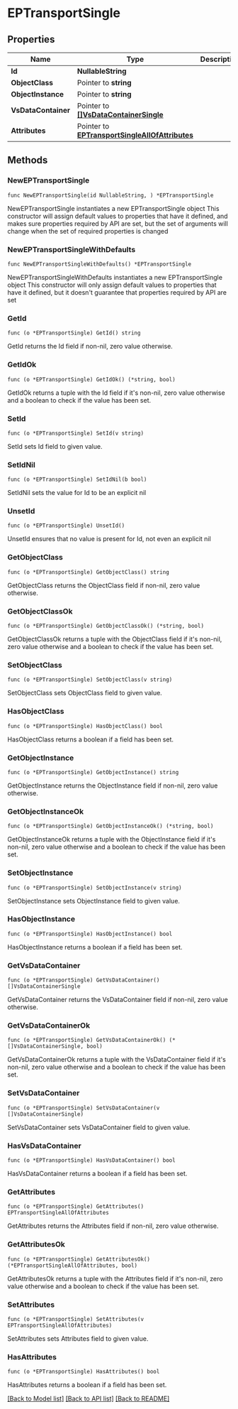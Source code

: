 # EPTransportSingle

## Properties

Name | Type | Description | Notes
------------ | ------------- | ------------- | -------------
**Id** | **NullableString** |  | 
**ObjectClass** | Pointer to **string** |  | [optional] 
**ObjectInstance** | Pointer to **string** |  | [optional] 
**VsDataContainer** | Pointer to [**[]VsDataContainerSingle**](VsDataContainerSingle.md) |  | [optional] 
**Attributes** | Pointer to [**EPTransportSingleAllOfAttributes**](EPTransportSingleAllOfAttributes.md) |  | [optional] 

## Methods

### NewEPTransportSingle

`func NewEPTransportSingle(id NullableString, ) *EPTransportSingle`

NewEPTransportSingle instantiates a new EPTransportSingle object
This constructor will assign default values to properties that have it defined,
and makes sure properties required by API are set, but the set of arguments
will change when the set of required properties is changed

### NewEPTransportSingleWithDefaults

`func NewEPTransportSingleWithDefaults() *EPTransportSingle`

NewEPTransportSingleWithDefaults instantiates a new EPTransportSingle object
This constructor will only assign default values to properties that have it defined,
but it doesn't guarantee that properties required by API are set

### GetId

`func (o *EPTransportSingle) GetId() string`

GetId returns the Id field if non-nil, zero value otherwise.

### GetIdOk

`func (o *EPTransportSingle) GetIdOk() (*string, bool)`

GetIdOk returns a tuple with the Id field if it's non-nil, zero value otherwise
and a boolean to check if the value has been set.

### SetId

`func (o *EPTransportSingle) SetId(v string)`

SetId sets Id field to given value.


### SetIdNil

`func (o *EPTransportSingle) SetIdNil(b bool)`

 SetIdNil sets the value for Id to be an explicit nil

### UnsetId
`func (o *EPTransportSingle) UnsetId()`

UnsetId ensures that no value is present for Id, not even an explicit nil
### GetObjectClass

`func (o *EPTransportSingle) GetObjectClass() string`

GetObjectClass returns the ObjectClass field if non-nil, zero value otherwise.

### GetObjectClassOk

`func (o *EPTransportSingle) GetObjectClassOk() (*string, bool)`

GetObjectClassOk returns a tuple with the ObjectClass field if it's non-nil, zero value otherwise
and a boolean to check if the value has been set.

### SetObjectClass

`func (o *EPTransportSingle) SetObjectClass(v string)`

SetObjectClass sets ObjectClass field to given value.

### HasObjectClass

`func (o *EPTransportSingle) HasObjectClass() bool`

HasObjectClass returns a boolean if a field has been set.

### GetObjectInstance

`func (o *EPTransportSingle) GetObjectInstance() string`

GetObjectInstance returns the ObjectInstance field if non-nil, zero value otherwise.

### GetObjectInstanceOk

`func (o *EPTransportSingle) GetObjectInstanceOk() (*string, bool)`

GetObjectInstanceOk returns a tuple with the ObjectInstance field if it's non-nil, zero value otherwise
and a boolean to check if the value has been set.

### SetObjectInstance

`func (o *EPTransportSingle) SetObjectInstance(v string)`

SetObjectInstance sets ObjectInstance field to given value.

### HasObjectInstance

`func (o *EPTransportSingle) HasObjectInstance() bool`

HasObjectInstance returns a boolean if a field has been set.

### GetVsDataContainer

`func (o *EPTransportSingle) GetVsDataContainer() []VsDataContainerSingle`

GetVsDataContainer returns the VsDataContainer field if non-nil, zero value otherwise.

### GetVsDataContainerOk

`func (o *EPTransportSingle) GetVsDataContainerOk() (*[]VsDataContainerSingle, bool)`

GetVsDataContainerOk returns a tuple with the VsDataContainer field if it's non-nil, zero value otherwise
and a boolean to check if the value has been set.

### SetVsDataContainer

`func (o *EPTransportSingle) SetVsDataContainer(v []VsDataContainerSingle)`

SetVsDataContainer sets VsDataContainer field to given value.

### HasVsDataContainer

`func (o *EPTransportSingle) HasVsDataContainer() bool`

HasVsDataContainer returns a boolean if a field has been set.

### GetAttributes

`func (o *EPTransportSingle) GetAttributes() EPTransportSingleAllOfAttributes`

GetAttributes returns the Attributes field if non-nil, zero value otherwise.

### GetAttributesOk

`func (o *EPTransportSingle) GetAttributesOk() (*EPTransportSingleAllOfAttributes, bool)`

GetAttributesOk returns a tuple with the Attributes field if it's non-nil, zero value otherwise
and a boolean to check if the value has been set.

### SetAttributes

`func (o *EPTransportSingle) SetAttributes(v EPTransportSingleAllOfAttributes)`

SetAttributes sets Attributes field to given value.

### HasAttributes

`func (o *EPTransportSingle) HasAttributes() bool`

HasAttributes returns a boolean if a field has been set.


[[Back to Model list]](../README.md#documentation-for-models) [[Back to API list]](../README.md#documentation-for-api-endpoints) [[Back to README]](../README.md)


